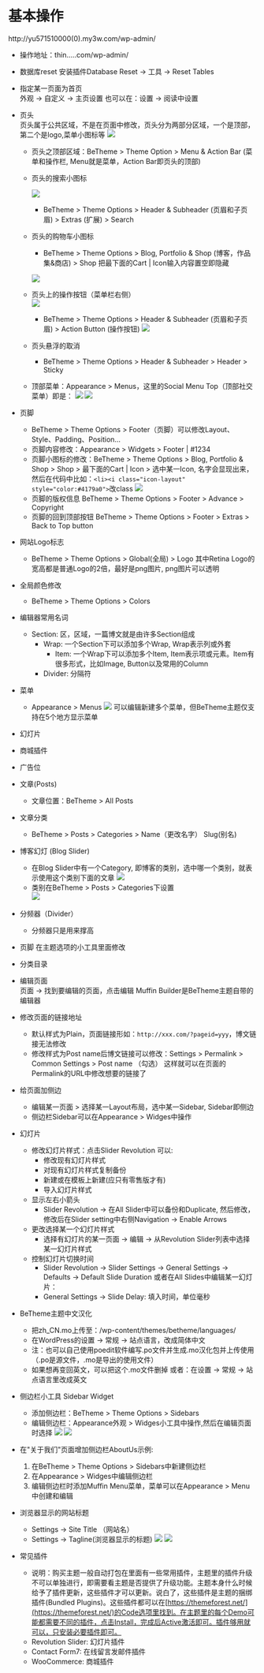 # 基本操作

http://yu571510000(0).my3w.com/wp-admin/

- 操作地址：thin.....com/wp-admin/
- 数据库reset
  安装插件Database Reset -> 工具 -> Reset Tables
- 指定某一页面为首页<br> 
  外观 -> 自定义 -> 主页设置 也可以在：设置 -> 阅读中设置
- 页头<br>
  页头属于公共区域，不是在页面中修改，页头分为两部分区域，一个是顶部，第二个是logo,菜单小图标等
  ![](images/10.png)
  - 页头之顶部区域：BeTheme > Theme Option > Menu & Action Bar (菜单和操作栏, Menu就是菜单，Action Bar即页头的顶部)
  - 页头的搜索小图标   

    ![](images/14.png)
    - BeTheme > Theme Options > Header & Subheader (页眉和子页眉) > Extras (扩展) > Search
  - 页头的购物车小图标
    - BeTheme > Theme Options > Blog, Portfolio & Shop (博客，作品集&商店) > Shop 把最下面的Cart | Icon输入内容置空即隐藏

    ![](images/15.png)
  - 页头上的操作按钮（菜单栏右侧）<br/>
    ![](images/16.png)
    - BeTheme > Theme Options > Header & Subheader (页眉和子页眉) > Action Button (操作按钮)
    ![](images/17.png)
  - 页头悬浮的取消
    - BeTheme > Theme Options > Header & Subheader > Header > Sticky
  - 顶部菜单：Appearance > Menus，这里的Social Menu Top（顶部社交菜单）即是：
  ![](images/12.png)
  ![](images/13.png)
- 页脚
  - BeTheme > Theme Options > Footer（页脚）可以修改Layout、Style、Padding、Position...
  - 页脚内容修改：Appearance > Widgets > Footer | #1234
  - 页脚小图标的修改：BeTheme > Theme Options > Blog, Portfolio & Shop > Shop > 最下面的Cart | Icon > 选中某一Icon, 名字会显现出来，然后在代码中比如：`<li><i class="icon-layout" style="color:#4179a0">`改class
    ![](images/18.png)
  - 页脚的版权信息 BeTheme > Theme Options > Footer > Advance > Copyright
  - 页脚的回到顶部按钮 BeTheme > Theme Options > Footer > Extras > Back to Top button

- 网站Logo标志
  - BeTheme > Theme Options > Global(全局) > Logo 其中Retina Logo的宽高都是普通Logo的2倍，最好是png图片, png图片可以透明
- 全局颜色修改
  - BeTheme > Theme Options > Colors
- 编辑器常用名词
  - Section: 区，区域，一篇博文就是由许多Section组成
    - Wrap: 一个Section下可以添加多个Wrap, Wrap表示列或外套
      - Item: 一个Wrap下可以添加多个Item, Item表示项或元素。Item有很多形式，比如Image, Button以及常用的Column
    - Divider: 分隔符
- 菜单<br>
  - Appearance > Menus 
  ![](images/11.png)
  可以编辑新建多个菜单，但BeTheme主题仅支持在5个地方显示菜单
- 幻灯片<br>
- 商城插件<br>
- 广告位<br>
- 文章(Posts)<br>
  - 文章位置：BeTheme > All Posts 
- 文章分类
  - BeTheme > Posts > Categories > Name（更改名字） Slug(别名)
- 博客幻灯 (Blog Slider)
  - 在Blog Slider中有一个Category, 即博客的类别，选中哪一个类别，就表示使用这个类别下面的文章
  ![](images/8.png)
  - 类别在BeTheme > Posts > Categories下设置  
  ![](images/9.png)  
- 分频器（Divider）
  - 分频器只是用来撑高
- 页脚 在主题选项的小工具里面修改<br>
- 分类目录<br>
- 编辑页面<br>
  页面 -> 找到要编辑的页面，点击编辑  Muffin Builder是BeTheme主题自带的编辑器
- 修改页面的链接地址
  - 默认样式为Plain，页面链接形如：`http://xxx.com/?pageid=yyy`，博文链接无法修改
  - 修改样式为Post name后博文链接可以修改：Settings > Permalink > Common Settings > Post name （勾选） 这样就可以在页面的Permalink的URL中修改想要的链接了
- 给页面加侧边
  - 编辑某一页面 > 选择某一Layout布局，选中某一Sidebar, Sidebar即侧边
  - 侧边栏Sidebar可以在Appearance > Widges中操作

- 幻灯片
  - 修改幻灯片样式：点击Slider Revolution 可以: 
    - 修改现有幻灯片样式
    - 对现有幻灯片样式复制备份
    - 新建或在模板上新建(应只有零售版才有)
    - 导入幻灯片样式
  - 显示左右小箭头
    - Slider Revolution -> 在All Slider中可以备份和Duplicate, 然后修改，修改后在Slider setting中右侧Navigation -> Enable Arrows
  - 更改选择某一个幻灯片样式
    - 选择有幻灯片的某一页面 -> 编辑 -> 从Revolution Slider列表中选择某一幻灯片样式
  - 控制幻灯片切换时间
    - Slider Revolution -> Slider Settings -> General Settings -> Defaults -> Default Slide Duration 或者在All Slides中编辑某一幻灯片：
    - General Settings -> Slide Delay: 填入时间，单位毫秒

- BeTheme主题中文汉化<br>
  - 把zh_CN.mo上传至：/wp-content/themes/betheme/languages/
  - 在WordPress的设置 -> 常规 -> 站点语言，改成简体中文
  - 注：也可以自己使用poedit软件编写.po文件并生成.mo汉化包并上传使用（.po是源文件，.mo是导出的使用文件）
  - 如果想再变回英文，可以把这个.mo文件删掉 或者：在设置 -> 常规 -> 站点语言里改成英文
- 侧边栏小工具 Sidebar Widget
  - 添加侧边栏：BeTheme > Theme Options > Sidebars
  - 编辑侧边栏：Appearance外观 > Widges小工具中操作,然后在编辑页面时选择
  ![](images/4.png)  ![](images/5.png)
- 在"关于我们"页面增加侧边栏AboutUs示例:
  1. 在BeTheme > Theme Options > Sidebars中新建侧边栏
  2. 在Appearance > Widges中编辑侧边栏
  3. 编辑侧边栏时添加Muffin Menu菜单，菜单可以在Appearance > Menu中创建和编辑

- 浏览器显示的网站标题
  - Settings -> Site Title （网站名）
  - Settings -> Tagline(浏览器显示的标题)
  ![](images/6.png)
  ![](images/7.png)

- 常见插件
  - 说明：购买主题一般自动打包在里面有一些常用插件，主题里的插件升级不可以单独进行，即需要看主题是否提供了升级功能。主题本身什么时候给予了插件更新，这些插件才可以更新。说白了，这些插件是主题的捆绑插件(Bundled Plugins)。这些插件都可以在[https://themeforest.net/](https://themeforest.net/)的Code选项里找到。在主题里的每个Demo可能都需要不同的插件，点击Install，完成后Active激活即可。插件够用就可以，只安装必要插件即可。
  - Revolution Slider: 幻灯片插件
  - Contact Form7: 在线留言发邮件插件
  - WooCommerce: 商城插件
